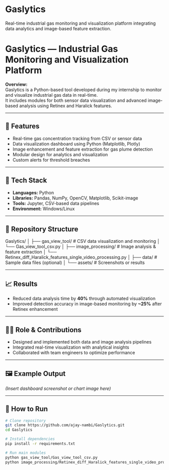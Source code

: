 # Gaslytics
Real-time industrial gas monitoring and visualization platform integrating data analytics and image-based feature extraction.

# Gaslytics — Industrial Gas Monitoring and Visualization Platform

**Overview:**  
Gaslytics is a Python-based tool developed during my internship to monitor and visualize industrial gas data in real-time.  
It includes modules for both sensor data visualization and advanced image-based analysis using Retinex and Haralick features.

---

## 🚀 Features
- Real-time gas concentration tracking from CSV or sensor data  
- Data visualization dashboard using Python (Matplotlib, Plotly)  
- Image enhancement and feature extraction for gas plume detection  
- Modular design for analytics and visualization  
- Custom alerts for threshold breaches  

---

## 🧰 Tech Stack
- **Languages:** Python  
- **Libraries:** Pandas, NumPy, OpenCV, Matplotlib, Scikit-image  
- **Tools:** Jupyter, CSV-based data pipelines  
- **Environment:** Windows/Linux

---
## 📂 Repository Structure
Gaslytics/
│
├── gas_view_tool/ # CSV data visualization and monitoring
│ └── Gas_view_tool_csv.py
│
├── image_processing/ # Image analysis & feature extraction
│ └── Retinex_diff_Haralick_features_single_video_processing.py
│
├── data/ # Sample data files (optional)
│
└── assets/ # Screenshots or results


---

## 📈 Results
- Reduced data analysis time by **40%** through automated visualization  
- Improved detection accuracy in image-based monitoring by **~25%** after Retinex enhancement  

---

## 🧑‍💻 Role & Contributions
- Designed and implemented both data and image analysis pipelines  
- Integrated real-time visualization with analytical insights  
- Collaborated with team engineers to optimize performance  

---

## 🖼️ Example Output
*(Insert dashboard screenshot or chart image here)*  

---

## 🔗 How to Run
```bash
# Clone repository
git clone https://github.com/ajay-nambi/Gaslytics.git
cd Gaslytics

# Install dependencies
pip install -r requirements.txt

# Run main modules
python gas_view_tool/Gas_view_tool_csv.py
python image_processing/Retinex_diff_Haralick_features_single_video_processing.py





















